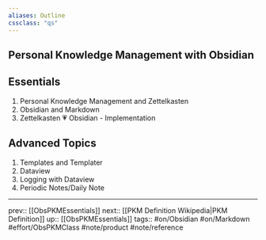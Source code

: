 ```yaml
---
aliases: Outline
cssclass: "qs"
---
```

## Personal Knowledge Management with Obsidian

## Essentials

1. Personal Knowledge Management and  Zettelkasten
2. Obsidian and Markdown
3. Zettelkasten 💗 Obsidian - Implementation

## Advanced Topics

1. Templates and Templater
2. Dataview
3. Logging with Dataview
4. Periodic Notes/Daily Note

---
prev:: [[ObsPKMEssentials]]
next:: [[PKM Definition Wikipedia|PKM Definition]]
up:: [[ObsPKMEssentials]]
tags:: #on/Obsidian #on/Markdown #effort/ObsPKMClass #note/product #note/reference 









